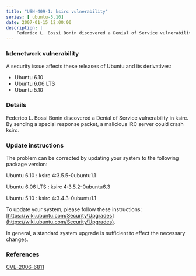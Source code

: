 ```yaml
---
title: "USN-409-1: ksirc vulnerability"
series: [ ubuntu-5.10]
date: 2007-01-15 12:00:00
description: |
    Federico L. Bossi Bonin discovered a Denial of Service vulnerability in ksirc. By sending a special response packet, a malicious IRC server could crash ksirc.
--- 
```

 
 


### kdenetwork vulnerability

A security issue affects these releases of Ubuntu and its derivatives:

* Ubuntu 6.10
* Ubuntu 6.06 LTS
* Ubuntu 5.10

### Details

Federico L. Bossi Bonin discovered a Denial of Service vulnerability in ksirc. By sending a special response packet, a malicious IRC server could crash ksirc.

### Update instructions

The problem can be corrected by updating your system to the following package version:

Ubuntu 6.10
 : ksirc <span>4:3.5.5-0ubuntu1.1</span>

Ubuntu 6.06 LTS
 : ksirc <span>4:3.5.2-0ubuntu6.3</span>

Ubuntu 5.10
 : ksirc <span>4:3.4.3-0ubuntu1.1</span>

To update your system, please follow these instructions: [https://wiki.ubuntu.com/Security/Upgrades](https://wiki.ubuntu.com/Security/Upgrades).

In general, a standard system upgrade is sufficient to effect the necessary changes.

### References

 
 [CVE-2006-6811](http://people.ubuntu.com/~ubuntu-security/cve/CVE-2006-6811)
 

